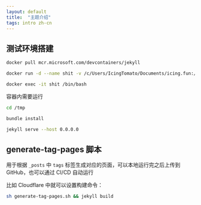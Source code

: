 ```yaml
---
layout: default
title:  "主题介绍"
tags: intro zh-cn
---
```


## 测试环境搭建

```bash
docker pull mcr.microsoft.com/devcontainers/jekyll

docker run -d --name shit -v /c/Users/IcingTomato/Documents/icing.fun:/tmp -p 127.0.0.1:4000:4000 -it mcr.microsoft.com/devcontainers/jekyll:latest /bin/bash

docker exec -it shit /bin/bash
```

容器内需要运行

```bash
cd /tmp

bundle install

jekyll serve --host 0.0.0.0
```

## generate-tag-pages 脚本

用于根据 `_posts` 中 `tags` 标签生成对应的页面，可以本地运行完之后上传到 GitHub，也可以通过 CI/CD 自动运行

比如 Cloudflare 中就可以设置构建命令：

```bash
sh generate-tag-pages.sh && jekyll build
```
